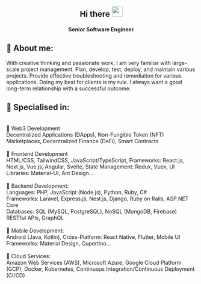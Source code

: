 <h2 align="center">
  Hi there <img src="https://media.giphy.com/media/hvRJCLFzcasrR4ia7z/giphy.gif" width="28">
</h2>

<h4 align='center'>
  Senior Software Engineer
</h4>


## 🧑 About me:

<p>
With creative thinking and passionate work, I am very familiar with large-scale project management. 
Plan, develop, test, deploy, and maintain various projects. 
Provide effective troubleshooting and remediation for various applications. 
Doing my best for clients is my rule. 
I always want a good long-term relationship with a successful outcome.
</p>

<h2>🥇 Specialised in:</h2>

<br>🔸 Web3 Development
<br>Decentralized Applications (DApps), Non-Fungible Token (NFT) Marketplaces, Decentralized Finance (DeFi), Smart Contracts
<br>
<br>🔸 Frontend Development
<br>HTML/CSS, TailwindCSS, JavaScript/TypeScript, Frameworks: React.js, Next.js, Vue.js, Angular, Svelte, State Management: Redux, Vuex, UI Libraries: Material-UI, Ant Design...
<br>
<br>🔸 Backend Development:
<br>Languages: PHP, JavaScript (Node.js), Python, Ruby, C#
<br>Frameworks: Laravel, Express.js, Nest.js, Django, Ruby on Rails, ASP.NET Core
<br>Databases: SQL (MySQL, PostgreSQL), NoSQL (MongoDB, Firebase)
<br>RESTful APIs, GraphQL
<br>
<br>🔸 Mobile Development:
<br>Android (Java, Kotlin), Cross-Platform: React Native, Flutter, Mobile UI Frameworks: Material Design, Cupertino...
<br>
<br>🔸 Cloud Services:
<br>Amazon Web Services (AWS), Microsoft Azure, Google Cloud Platform (GCP), Docker, Kubernetes, Continuous Integration/Continuous Deployment (CI/CD)
